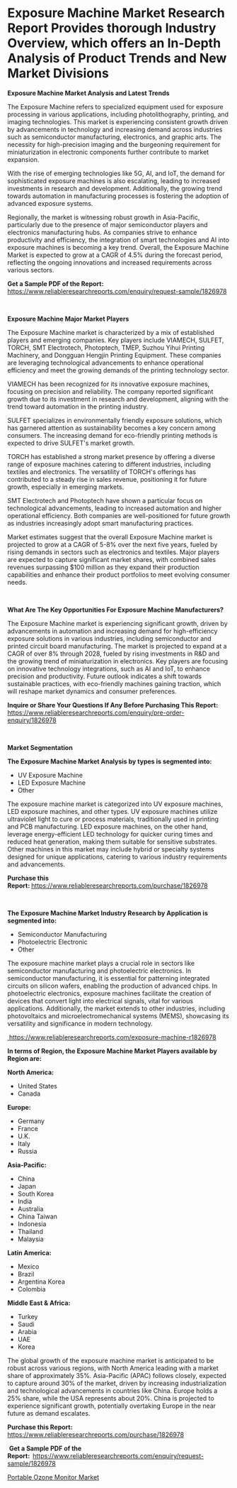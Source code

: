 <p><h1>Exposure Machine Market Research Report Provides thorough Industry Overview, which offers an In-Depth Analysis of Product Trends and New Market Divisions</h1></p><p><strong>Exposure Machine Market Analysis and Latest Trends</strong></p>
<p><p>The Exposure Machine refers to specialized equipment used for exposure processing in various applications, including photolithography, printing, and imaging technologies. This market is experiencing consistent growth driven by advancements in technology and increasing demand across industries such as semiconductor manufacturing, electronics, and graphic arts. The necessity for high-precision imaging and the burgeoning requirement for miniaturization in electronic components further contribute to market expansion.</p><p>With the rise of emerging technologies like 5G, AI, and IoT, the demand for sophisticated exposure machines is also escalating, leading to increased investments in research and development. Additionally, the growing trend towards automation in manufacturing processes is fostering the adoption of advanced exposure systems.</p><p>Regionally, the market is witnessing robust growth in Asia-Pacific, particularly due to the presence of major semiconductor players and electronics manufacturing hubs. As companies strive to enhance productivity and efficiency, the integration of smart technologies and AI into exposure machines is becoming a key trend. Overall, the Exposure Machine Market is expected to grow at a CAGR of 4.5% during the forecast period, reflecting the ongoing innovations and increased requirements across various sectors.</p></p>
<p><strong>Get a Sample PDF of the Report:&nbsp;</strong> <a href="https://www.reliableresearchreports.com/enquiry/request-sample/1826978?utm_campaign=3083&utm_medium=2&utm_source=Github&utm_content=ia&utm_term=11042025&utm_id=exposure-machine">https://www.reliableresearchreports.com/enquiry/request-sample/1826978</a></p>
<p>&nbsp;</p>
<p><strong>Exposure Machine Major Market Players</strong></p>
<p><p>The Exposure Machine market is characterized by a mix of established players and emerging companies. Key players include VIAMECH, SULFET, TORCH, SMT Electrotech, Photoptech, TMEP, Suzhou Yihui Printing Machinery, and Dongguan Hengjin Printing Equipment. These companies are leveraging technological advancements to enhance operational efficiency and meet the growing demands of the printing technology sector.</p><p>VIAMECH has been recognized for its innovative exposure machines, focusing on precision and reliability. The company reported significant growth due to its investment in research and development, aligning with the trend toward automation in the printing industry. </p><p>SULFET specializes in environmentally friendly exposure solutions, which has garnered attention as sustainability becomes a key concern among consumers. The increasing demand for eco-friendly printing methods is expected to drive SULFET's market growth.</p><p>TORCH has established a strong market presence by offering a diverse range of exposure machines catering to different industries, including textiles and electronics. The versatility of TORCH's offerings has contributed to a steady rise in sales revenue, positioning it for future growth, especially in emerging markets.</p><p>SMT Electrotech and Photoptech have shown a particular focus on technological advancements, leading to increased automation and higher operational efficiency. Both companies are well-positioned for future growth as industries increasingly adopt smart manufacturing practices.</p><p>Market estimates suggest that the overall Exposure Machine market is projected to grow at a CAGR of 5-8% over the next five years, fueled by rising demands in sectors such as electronics and textiles. Major players are expected to capture significant market shares, with combined sales revenues surpassing $100 million as they expand their production capabilities and enhance their product portfolios to meet evolving consumer needs.</p></p>
<p>&nbsp;</p>
<p><strong>What Are The Key Opportunities For Exposure Machine Manufacturers?</strong></p>
<p><p>The Exposure Machine market is experiencing significant growth, driven by advancements in automation and increasing demand for high-efficiency exposure solutions in various industries, including semiconductor and printed circuit board manufacturing. The market is projected to expand at a CAGR of over 8% through 2028, fueled by rising investments in R&D and the growing trend of miniaturization in electronics. Key players are focusing on innovative technology integrations, such as AI and IoT, to enhance precision and productivity. Future outlook indicates a shift towards sustainable practices, with eco-friendly machines gaining traction, which will reshape market dynamics and consumer preferences.</p></p>
<p><strong>Inquire or Share Your Questions If Any Before Purchasing This Report:</strong> <a href="https://www.reliableresearchreports.com/enquiry/pre-order-enquiry/1826978?utm_campaign=3083&utm_medium=2&utm_source=Github&utm_content=ia&utm_term=11042025&utm_id=exposure-machine">https://www.reliableresearchreports.com/enquiry/pre-order-enquiry/1826978</a></p>
<p>&nbsp;</p>
<p><strong>Market Segmentation</strong></p>
<p><strong>The Exposure Machine Market Analysis by types is segmented into:</strong></p>
<p><ul><li>UV Exposure Machine</li><li>LED Exposure Machine</li><li>Other</li></ul></p>
<p><p>The exposure machine market is categorized into UV exposure machines, LED exposure machines, and other types. UV exposure machines utilize ultraviolet light to cure or process materials, traditionally used in printing and PCB manufacturing. LED exposure machines, on the other hand, leverage energy-efficient LED technology for quicker curing times and reduced heat generation, making them suitable for sensitive substrates. Other machines in this market may include hybrid or specialty systems designed for unique applications, catering to various industry requirements and advancements.</p></p>
<p><strong>Purchase this Report:&nbsp;</strong><a href="https://www.reliableresearchreports.com/purchase/1826978?utm_campaign=3083&utm_medium=2&utm_source=Github&utm_content=ia&utm_term=11042025&utm_id=exposure-machine">https://www.reliableresearchreports.com/purchase/1826978</a></p>
<p>&nbsp;</p>
<p><strong>The Exposure Machine Market Industry Research by Application is segmented into:</strong></p>
<p><ul><li>Semiconductor Manufacturing</li><li>Photoelectric Electronic</li><li>Other</li></ul></p>
<p><p>The exposure machine market plays a crucial role in sectors like semiconductor manufacturing and photoelectric electronics. In semiconductor manufacturing, it is essential for patterning integrated circuits on silicon wafers, enabling the production of advanced chips. In photoelectric electronics, exposure machines facilitate the creation of devices that convert light into electrical signals, vital for various applications. Additionally, the market extends to other industries, including photovoltaics and microelectromechanical systems (MEMS), showcasing its versatility and significance in modern technology.</p></p>
<p><a href="https://www.reliableresearchreports.com/exposure-machine-r1826978?utm_campaign=3083&utm_medium=2&utm_source=Github&utm_content=ia&utm_term=11042025&utm_id=exposure-machine">&nbsp;https://www.reliableresearchreports.com/exposure-machine-r1826978</a></p>
<p><strong>In terms of Region, the Exposure Machine Market Players available by Region are:</strong></p>
<p>
    <p> <strong> North America: </strong>
        <ul>
            <li>United States</li>
            <li>Canada</li>
        </ul>
        </p> 
    <p> <strong> Europe: </strong>
        <ul>
            <li>Germany</li>
            <li>France</li>
            <li>U.K.</li>
            <li>Italy</li>
            <li>Russia</li>
        </ul>
        </p> 
    <p> <strong> Asia-Pacific: </strong>
        <ul>
            <li>China</li>
            <li>Japan</li>
            <li>South Korea</li>
            <li>India</li>
            <li>Australia</li>
            <li>China Taiwan</li>
            <li>Indonesia</li>
            <li>Thailand</li>
            <li>Malaysia</li>
        </ul>
        </p> 
    <p> <strong> Latin America: </strong>
        <ul>
            <li>Mexico</li>
            <li>Brazil</li>
            <li>Argentina Korea</li>
            <li>Colombia</li>
        </ul>
        </p> 
    <p> <strong> Middle East & Africa: </strong>
        <ul>
            <li>Turkey</li>
            <li>Saudi</li>
            <li>Arabia</li>
            <li>UAE</li>
            <li>Korea</li>
        </ul>
    </p>
    </p>
<p><p>The global growth of the exposure machine market is anticipated to be robust across various regions, with North America leading with a market share of approximately 35%. Asia-Pacific (APAC) follows closely, expected to capture around 30% of the market, driven by increasing industrialization and technological advancements in countries like China. Europe holds a 25% share, while the USA represents about 20%. China is projected to experience significant growth, potentially overtaking Europe in the near future as demand escalates.</p></p>
<p><strong>Purchase this Report: </strong><a href="https://www.reliableresearchreports.com/purchase/1826978?utm_campaign=3083&utm_medium=2&utm_source=Github&utm_content=ia&utm_term=11042025&utm_id=exposure-machine">https://www.reliableresearchreports.com/purchase/1826978</a></p>
<p>&nbsp;<strong>Get a Sample PDF of the Report:&nbsp;&nbsp;</strong><a href="https://www.reliableresearchreports.com/enquiry/request-sample/1826978?utm_campaign=3083&utm_medium=2&utm_source=Github&utm_content=ia&utm_term=11042025&utm_id=exposure-machine">https://www.reliableresearchreports.com/enquiry/request-sample/1826978</a></p>
<p><strong></strong></p>
<p><p><a href="https://github.com/negrocybul4w/Market-Research-Report-List-1/blob/main/portable-ozone-monitor-market.md?utm_campaign=3083&utm_medium=2&utm_source=Github&utm_content=ia&utm_term=11042025&utm_id=exposure-machine">Portable Ozone Monitor Market</a></p></p>
